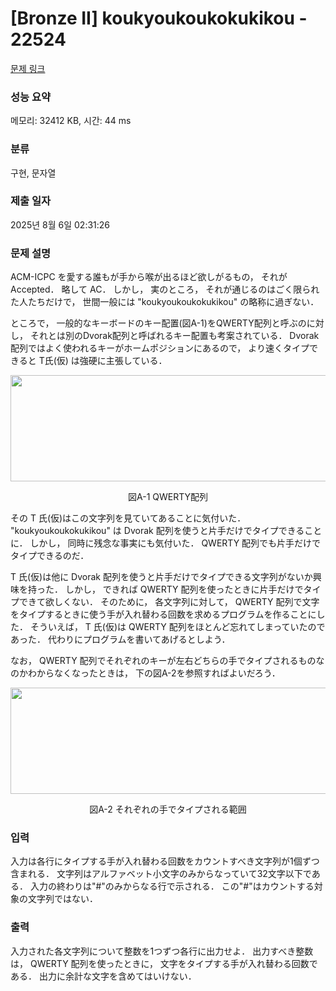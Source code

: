 # [Bronze II] koukyoukoukokukikou - 22524 

[문제 링크](https://www.acmicpc.net/problem/22524) 

### 성능 요약

메모리: 32412 KB, 시간: 44 ms

### 분류

구현, 문자열

### 제출 일자

2025년 8월 6일 02:31:26

### 문제 설명

<p>ACM-ICPC を愛する誰もが手から喉が出るほど欲しがるもの， それが Accepted． 略して AC． しかし， 実のところ， それが通じるのはごく限られた人たちだけで， 世間一般には "koukyoukoukokukikou" の略称に過ぎない．</p>

<p>ところで， 一般的なキーボードのキー配置(図A-1)をQWERTY配列と呼ぶのに対し， それとは別のDvorak配列と呼ばれるキー配置も考案されている． Dvorak配列ではよく使われるキーがホームポジションにあるので， より速くタイプできると T氏(仮) は強硬に主張している．</p>

<p style="text-align: center;"><img alt="" src="https://upload.acmicpc.net/44a5c0d2-80f7-4184-bfc0-b83d52de103a/-/preview/" style="width: 510px; height: 170px;"></p>

<p style="text-align: center;">図A-1 QWERTY配列</p>

<p>その T 氏(仮)はこの文字列を見ていてあることに気付いた． "koukyoukoukokukikou" は Dvorak 配列を使うと片手だけでタイプできることに． しかし， 同時に残念な事実にも気付いた． QWERTY 配列でも片手だけでタイプできるのだ．</p>

<p>T 氏(仮)は他に Dvorak 配列を使うと片手だけでタイプできる文字列がないか興味を持った． しかし， できれば QWERTY 配列を使ったときに片手だけでタイプできて欲しくない． そのために， 各文字列に対して， QWERTY 配列で文字をタイプするときに使う手が入れ替わる回数を求めるプログラムを作ることにした． そういえば， T 氏(仮)は QWERTY 配列をほとんど忘れてしまっていたのであった． 代わりにプログラムを書いてあげるとしよう．</p>

<p>なお， QWERTY 配列でそれぞれのキーが左右どちらの手でタイプされるものなのかわからなくなったときは， 下の図A-2を参照すればよいだろう．</p>

<p style="text-align: center;"><img alt="" src="https://upload.acmicpc.net/c30dc296-2203-412f-8e69-8b463f37e339/-/preview/" style="width: 510px; height: 170px;"></p>

<p style="text-align: center;">図A-2 それぞれの手でタイプされる範囲</p>

### 입력 

 <p>入力は各行にタイプする手が入れ替わる回数をカウントすべき文字列が1個ずつ含まれる． 文字列はアルファベット小文字のみからなっていて32文字以下である． 入力の終わりは"#"のみからなる行で示される． この"#"はカウントする対象の文字列ではない．</p>

### 출력 

 <p>入力された各文字列について整数を1つずつ各行に出力せよ． 出力すべき整数は， QWERTY 配列を使ったときに， 文字をタイプする手が入れ替わる回数である． 出力に余計な文字を含めてはいけない．</p>

